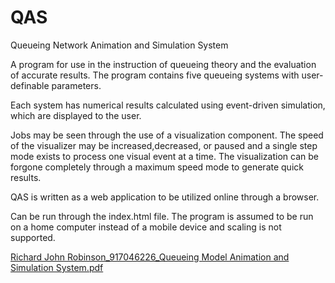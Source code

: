 # QAS
Queueing Network Animation and Simulation System

A program for use in the instruction of queueing theory and the evaluation of accurate results. 
The program contains five queueing systems with user-definable parameters. 

Each system has numerical results calculated using event-driven simulation, which are displayed to the user.  

Jobs may be seen through the use of a visualization component. The speed of the visualizer may be increased,decreased, or paused and a single step mode exists to process one visual event at a time. The visualization can be forgone completely through a maximum speed mode to generate quick results. 

QAS is written as a web application to be utilized online through a browser.

Can be run through the index.html file.
The program is assumed to be run on a home computer instead of a mobile device and scaling is not supported.

[Richard John Robinson_917046226_Queueing Model Animation and Simulation System.pdf](https://github.com/R-Robins/QAS/files/9590616/Richard.John.Robinson_917046226_Queueing.Model.Animation.and.Simulation.System.pdf)
